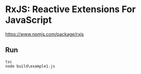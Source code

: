 # RxJS: Reactive Extensions For JavaScript

https://www.npmjs.com/package/rxjs

## Run

    tsc
    node build\example1.js
